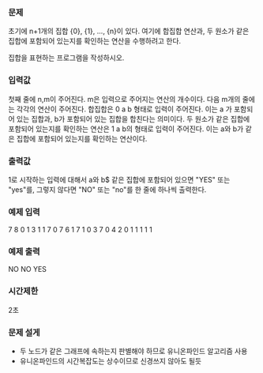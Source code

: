 ### 문제
초기에 n+1개의 집합 {0}, {1}, ..., {n}이 있다.
여기에 합집합 연산과, 두 원소가 같은 집합에 포함되어 있는지를 확인하는 연산을 수행하려고 한다.

집합을 표현하는 프로그램을 작성하시오.
### 입력값
첫째 줄에 n,m이 주어진다.
m은 입력으로 주어지는 연산의 개수이다.
다음 m개의 줄에는 각각의 연산이 주어진다.
합집합은 0 a b 형태로 입력이 주어진다. 
이는 a 가 포함되어 있는 집합과, b가 포함되어 있는 집합을 합친다는 의미이다.
두 원소가 같은 집합에 포함되어 있는지를 확인하는 연산은 1 a b의 형태로 입력이 주어진다.
이는 a와 b가 같은 집합에 포함되어 있는지를 확인하는 연산이다.

### 출력값
1로 시작하는 입력에 대해서 a와 b$ 같은 집합에 포함되어 있으면 "YES" 또는 "yes"를, 그렇지 않다면 "NO" 또는 "no"를 한 줄에 하나씩 출력한다.

### 예제 입력
7 8
0 1 3
1 1 7
0 7 6
1 7 1
0 3 7
0 4 2
0 1 1
1 1 1

### 예제 출력
NO
NO
YES

### 시간제한
2초

### 문제 설게
- 두 노드가 같은 그래프에 속하는지 판별해야 하므로 유니온파인드 알고리즘 사용
- 유니온파인드의 시간복잡도는 상수이므로 신경쓰지 않아도 될듯
